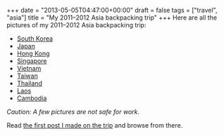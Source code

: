 +++
date = "2013-05-05T04:47:00+00:00"
draft = false
tags = ["travel", "asia"]
title = "My 2011–2012 Asia backpacking trip"
+++
Here are all the pictures of my 2011–2012 Asia backpacking trip:

* [South Korea](https://www.dropbox.com/gallery/18866064/1/South%20Korea%202011?h=9a5f74)
* [Japan](https://www.dropbox.com/gallery/18866064/1/Japan%202011?h=6116ec)
* [Hong Kong](https://www.dropbox.com/gallery/18866064/1/Hong%20Kong%202011?h=ed2cbc)
* [Singapore](https://www.dropbox.com/gallery/18866064/1/Singapore%202011?h=4eca07)
* [Vietnam](https://www.dropbox.com/gallery/18866064/1/Vietnam%202011?h=739f41)
* [Taiwan](https://www.dropbox.com/gallery/18866064/1/Taiwan%202011?h=08fa88)
* [Thailand](https://www.dropbox.com/gallery/18866064/1/Thailand%202012?h=47e9e9)
* [Laos](https://www.dropbox.com/gallery/18866064/1/Laos%202012?h=133d12)
* [Cambodia](https://www.dropbox.com/gallery/18866064/1/Cambodia%202012?h=a248de)

*Caution: A few pictures are not safe for work.*

Read [the first post I made on the trip](http://willfaught.com/post/11220505968/adventures-in-asia) and browse from there.
